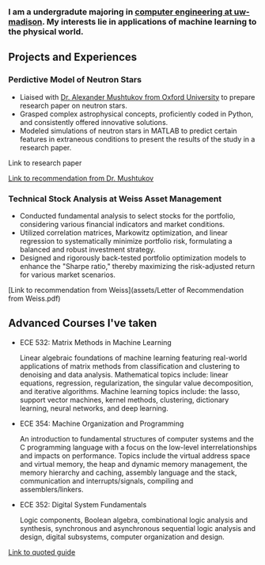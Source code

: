 ### I am a undergradute majoring in [computer engineering at uw-madison](https://guide.wisc.edu/undergraduate/engineering/electrical-computer-engineering/computer-engineering-bs/ "Computer Engineering, B.S. < University of Wisconsin-Madison"). My interests lie in applications of machine learning to the physical world.

## Projects and Experiences
### Perdictive Model of Neutron Stars
- Liaised with [Dr. Alexander Mushtukov from Oxford University](https://www.physics.ox.ac.uk/our-people/mushtukov "Dr. Alexander Mushtukov") to prepare research paper on neutron stars.
- Grasped complex astrophysical concepts, proficiently coded in Python, and consistently offered innovative solutions.
- Modeled simulations of neutron stars in MATLAB to predict certain features in extraneous conditions to present the results of the study in a research paper.
  
Link to research paper

[Link to recommendation from Dr. Mushtukov](./assets/Letter%20of%20Recommendation%20from%20Dr.%20Alexander%20Mushtukov.pdf)

### Technical Stock Analysis at Weiss Asset Management
- Conducted fundamental analysis to select stocks for the portfolio, considering various financial indicators and market conditions.
- Utilized correlation matrices, Markowitz optimization, and linear regression to systematically minimize portfolio risk, formulating a balanced and robust investment strategy.
- Designed and rigorously back-tested portfolio optimization models to enhance the "Sharpe ratio," thereby maximizing the risk-adjusted return for various market scenarios.

[Link to recommendation from Weiss](assets/Letter of Recommendation from Weiss.pdf)

## Advanced Courses I've taken 
- ECE 532: Matrix Methods in Machine Learning

   Linear algebraic foundations of machine learning featuring real-world applications of matrix methods from classification and clustering to denoising and data analysis. Mathematical topics include: linear equations, regression, regularization, the singular value decomposition, and iterative algorithms. Machine learning topics include: the lasso, support vector machines, kernel methods, clustering, dictionary learning, neural networks, and deep learning. 
  
- ECE 354: Machine Organization and Programming
  
   An introduction to fundamental structures of computer systems and the C programming language with a focus on the low-level interrelationships and impacts on performance. Topics include the virtual address space and virtual memory, the heap and dynamic memory management, the memory hierarchy and caching, assembly language and the stack, communication and interrupts/signals, compiling and assemblers/linkers.
  
- ECE 352: Digital System Fundamentals
  
   Logic components, Boolean algebra, combinational logic analysis and synthesis, synchronous and asynchronous sequential logic analysis and design, digital subsystems, computer organization and design.

[Link to quoted guide](https://guide.wisc.edu/courses/e_c_e/ "ECE Guide < University of Wisconsin-Madison")
